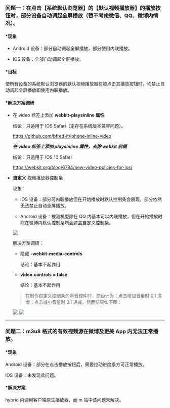 ### 问题一：在点击【系统默认浏览器】的【默认视频播放器】的播放按钮时，部分设备自动调起全屏播放（暂不考虑微信、QQ、微博内情况）。

#### *现象 ####

+ Android 设备：部分自动调起全屏播放，部分使用内联播放。

+ IOS 设备：全部自动调起全屏播放。

#### *目标 ####

使所有设备的系统默认浏览器的默认视频播放器在被点击其播放按钮时，均禁止自动调起全屏播放即使用内联播放。

#### *解决方案调研 ####

+ 在 video 标签上添加 __webkit-playsinline 属性__

    结论：只适用于 IOS Safari（定存在系统版本兼容问题）。

    <https://github.com/bfred-it/iphone-inline-video>

    ___在 video 标签上添加 playsinline 属性，去除 webkit 前缀___

    结论：只适用于 IOS 10 Safari

    <https://webkit.org/blog/6784/new-video-policies-for-ios/>

+ __自定义__ 视频播放器控制条

    现象：
    
    + IOS 设备：部分可内联播放但在开始播放时默认控制条会展现，部分依然无法禁止自动全屏播放。
    
    + Android 设备：被测机型除在 QQ 内基本可以内联播放，但在开始播放时除在微博内默认控制条均会遮盖自定义控制条。

    ![](http://oij8a9ql4.bkt.clouddn.com/video_1.png)
    
    解决方案调研：
    
    + 隐藏 __-webkit-media-controls__
    
        结论：基本不起作用

    + __video.controls = false__

        结论：基本不起作用

    > 在制作自定义控制条的声音控件时，原设计为：点击增加音量时 0.1 递增；点击减小音量时 0.1 递减。然而结果如下图：
    
    ![](http://oij8a9ql4.bkt.clouddn.com/video_2.png) ![](http://oij8a9ql4.bkt.clouddn.com/video_3.png)
    
*****

### 问题二：m3u8 格式的有效视频源在微博及更美 App 内无法正常播放。

#### *现象 ####

Android 设备：部分在点击播放按钮后，需要拉动进度条方可正常播放。

IOS 设备：未发现此问题。

#### *解决方案 ####

hybrid 内调用客户端原生播放器，而 m 站中该问题未解决。